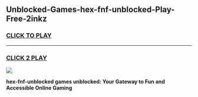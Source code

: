 
## Unblocked-Games-hex-fnf-unblocked-Play-Free-2inkz
<h3>
<a href="https://premium76.site?title=hex-fnf-unblocked&ref=19M">CLICK TO PLAY</a></h3>
<hr>

<h3>
<a href="https://premium76.site?title=hex-fnf-unblocked&ref=19M">CLICK 2 PLAY</a>
  
</h3>

<a href="https://premium76.site?title=hex-fnf-unblocked&ref=19M"><img src="https://clearcache.store/games.png"></a>


**hex-fnf-unblocked games unblocked: Your Gateway to Fun and Accessible Online Gaming**
